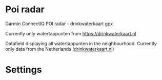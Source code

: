 # Poi radar
Garmin ConnectIQ POI radar - drinkwaterkaart gpx

Currently only watertappunten from https://drinkwaterkaart.nl

Datafield displaying all watertappunten in the neighbourhood.
Currently only data from the Netherlands ([drinkwaterkaart.nl](https://drinkwaterkaart.nl))


# Settings